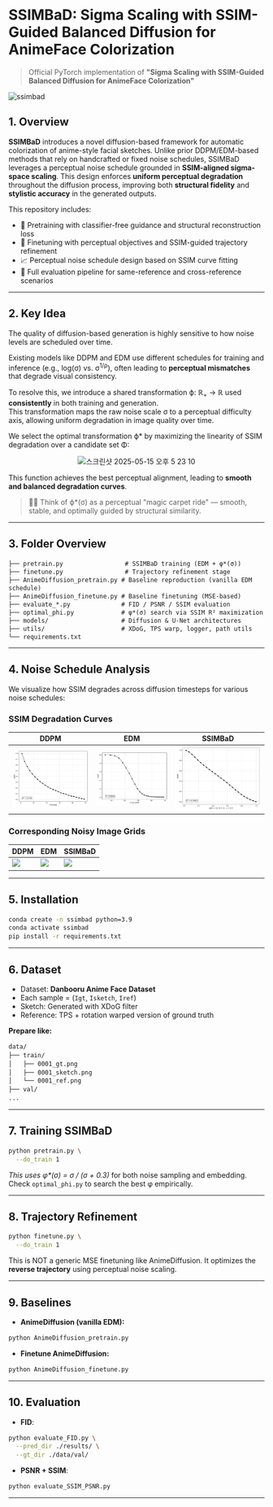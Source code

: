 # SSIMBaD: Sigma Scaling with SSIM-Guided Balanced Diffusion for AnimeFace Colorization

> Official PyTorch implementation of
> **"Sigma Scaling with SSIM-Guided Balanced Diffusion for AnimeFace Colorization"**


![ssimbad](https://github.com/user-attachments/assets/fc8d13d2-7fde-49dd-972c-1f24daa8c5c5)


## 1. Overview

**SSIMBaD** introduces a novel diffusion-based framework for automatic colorization of anime-style facial sketches. Unlike prior DDPM/EDM-based methods that rely on handcrafted or fixed noise schedules, SSIMBaD leverages a perceptual noise schedule grounded in **SSIM-aligned sigma-space scaling**. This design enforces **uniform perceptual degradation** throughout the diffusion process, improving both **structural fidelity** and **stylistic accuracy** in the generated outputs.

This repository includes:

* 🧠 Pretraining with classifier-free guidance and structural reconstruction loss
* 🎯 Finetuning with perceptual objectives and SSIM-guided trajectory refinement
* 📈 Perceptual noise schedule design based on SSIM curve fitting
* 🧪 Full evaluation pipeline for same-reference and cross-reference scenarios
---

## 2. Key Idea

The quality of diffusion-based generation is highly sensitive to how noise levels are scheduled over time.

Existing models like DDPM and EDM use different schedules for training and inference (e.g., log(σ) vs. σ<sup>1/ρ</sup>), often leading to **perceptual mismatches** that degrade visual consistency.

To resolve this, we introduce a shared transformation ϕ: ℝ<sub>+</sub> → ℝ used **consistently** in both training and generation.  
This transformation maps the raw noise scale σ to a perceptual difficulty axis, allowing uniform degradation in image quality over time.

We select the optimal transformation ϕ\* by maximizing the linearity of SSIM degradation over a candidate set Φ:

<div align="center">
  <img width="667" alt="스크린샷 2025-05-15 오후 5 23 10" src="https://github.com/user-attachments/assets/40acbc96-3208-49a3-b549-7851aa6132c6" />
</div>

This function achieves the best perceptual alignment, leading to **smooth and balanced degradation curves**.

> 🧞‍♂️ Think of ϕ\*(σ) as a perceptual "magic carpet ride" — smooth, stable, and optimally guided by structural similarity.

---

## 3. Folder Overview

```
├── pretrain.py                 # SSIMBaD training (EDM + φ*(σ))
├── finetune.py                 # Trajectory refinement stage
├── AnimeDiffusion_pretrain.py # Baseline reproduction (vanilla EDM schedule)
├── AnimeDiffusion_finetune.py # Baseline finetuning (MSE-based)
├── evaluate_*.py              # FID / PSNR / SSIM evaluation
├── optimal_phi.py             # φ*(σ) search via SSIM R² maximization
├── models/                    # Diffusion & U-Net architectures
├── utils/                     # XDoG, TPS warp, logger, path utils
└── requirements.txt
```
---

## 4. Noise Schedule Analysis

We visualize how SSIM degrades across diffusion timesteps for various noise schedules:

### SSIM Degradation Curves

| DDPM                            | EDM                            | SSIMBaD                        |
| ------------------------------- | ------------------------------ | ------------------------------ |
| ![](assets/ssim_curve_ddpm.png) | ![](assets/ssim_curve_edm.png) | ![](assets/ssim_curve_phi.png) |

### Corresponding Noisy Image Grids

| DDPM                                  | EDM                                  | SSIMBaD                              |
| ------------------------------------- | ------------------------------------ | ------------------------------------ |
| ![](assets/noisy_image_grid_ddpm.png) | ![](assets/noisy_image_grid_edm.png) | ![](assets/noisy_image_grid_phi.png) |


---

## 5. Installation

```bash
conda create -n ssimbad python=3.9
conda activate ssimbad
pip install -r requirements.txt
```

---

## 6. Dataset

* Dataset: **Danbooru Anime Face Dataset**
* Each sample = (`Igt`, `Isketch`, `Iref`)
* Sketch: Generated with XDoG filter
* Reference: TPS + rotation warped version of ground truth

**Prepare like:**

```bash
data/
├── train/
│   ├── 0001_gt.png
│   ├── 0001_sketch.png
│   └── 0001_ref.png
├── val/
...
```

---

## 7. Training SSIMBaD

```bash
python pretrain.py \
  --do_train 1
```

*This uses φ\*(σ) = σ / (σ + 0.3)* for both noise sampling and embedding.
Check `optimal_phi.py` to search the best φ empirically.

---

## 8. Trajectory Refinement

```bash
python finetune.py \
  --do_train 1
```

This is NOT a generic MSE finetuning like AnimeDiffusion.
It optimizes the **reverse trajectory** using perceptual noise scaling.

---

## 9. Baselines

* **AnimeDiffusion (vanilla EDM):**

```bash
python AnimeDiffusion_pretrain.py
```

* **Finetune AnimeDiffusion:**

```bash
python AnimeDiffusion_finetune.py
```

---

## 10. Evaluation

* **FID**:

```bash
python evaluate_FID.py \
  --pred_dir ./results/ \
  --gt_dir ./data/val/
```

* **PSNR + SSIM**:

```bash
python evaluate_SSIM_PSNR.py
```

---
